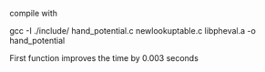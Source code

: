 compile with

gcc -I ./include/ hand_potential.c newlookuptable.c libpheval.a -o hand_potential


First function improves the time by 0.003 seconds 
